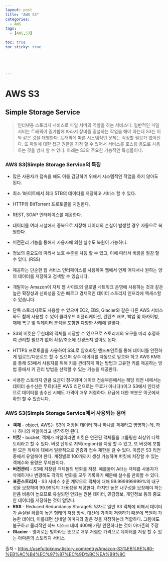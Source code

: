```yaml
---
layout: post
title: "AWS S3"
categories:
  - AWS
tags:
  - [AWS,S3]

toc: true
toc_sticky: true





---
```


# AWS S3

## Simple Storage Service

> 인터넷용 스토리지 서비스로 파일 서버의 역할을 하는 서비스다. 일반적인 파일서버는 트래픽이 증가함에 따라서 장비를 증설하는 작업을 해야 하는데 S3는 이와 같은 것을 대행한다. 트래픽에 따른 시스템적인 문제는 걱정할 필요가 없어진다. 또 파일에 대한 접근 권한을 지정 할 수 있어서 서비스를 호스팅 용도로 사용하는 것을 방지 할 수 있다. 아래는 S3의 주요한 기능적인 특성들이다.



### AWS S3(Simple Storage Service의 특징

- 많은 사용자가 접속을 해도 이를 감당하기 위해서 시스템적인 작업을 하지 않아도 된다.
- 최소 1바이트에서 최대 5TB의 데이터를 저장하고 서비스 할 수 있다.
- HTTP와 BitTorrent 프로토콜을 지원한다.
- REST, SOAP 인터페이스를 제공한다.
- 데이터를 여러 시설에서 중복으로 저장해 데이터의 손실이 발생할 경우 자동으로 복원한다.
- 버전관리 기능을 통해서 사용자에 의한 실수도 복원이 가능하다.
- 정보의 중요도에 따라서 보호 수준을 차등 할 수 있고, 이에 따라서 비용을 절감 할 수 있다. (RSS)

- 제공하는 단순한 웹 서비스 인터페이스를 사용하여 웹에서 언제 어디서나 원하는 양의 데이터를 저장하고 검색할 수 있습니다.
- 개발자는 Amazon이 자체 웹 사이트의 글로벌 네트워크 운영에 사용하는 것과 같은 높은 확장성과 신뢰성을 갖춘 빠르고 경제적인 데이터 스토리지 인프라에 액세스할 수 있습니다.
- 단독 스토리지로도 사용할 수 있으며 EC2, EBS, Glacier와 같은 다른 AWS 서비스와도 함께 사용할 수 있어 클라우드 어플리케이션, 컨텐츠 배포, 백업 및 아카이빙, 재해 복구 및 빅데이터 분석을 포함한 다양한 사례에 알맞다.
- S3의 버킷은 무한대의 객체를 저장할 수 있으므로 스토리지의 요구를 미리 추정하여 관리할 필요가 없어 확장/축소에 신경쓰지 않아도 된다.
- HTTPS 프로토콜을 사용하여 SSL로 암호화된 엔드포인트를 통해 데이터를 안전하게 업로드/다운로드 할 수 있으며 상주 데이터를 자동으로 암호화 하고 AWS KMS를 통해 S3에서 사용자를 위해 키를 관리하게 하는 방법과 고유한 키를 제공하는 방법 중에서 키 관리 방법을 선택할 수 있는 기능을 제공한다.
- 사용한 스토리지 만큼 요금이 청구되며 데이터 전송부분에서는 해당 리전 내에서는 데이터 송수신은 무료(다른 AWS 리전으로는 무료가 아니다!)이고 S3에서 인터넷으로 데이터를 송수신 시에도 가격이 매우 저렴하다. 요금에 대한 부분은 이곳에서 확인 할 수 있습니다.
    

### AWS S3(Simple Storage Service에서 사용되는 용어

- **객체** - object, AWS는 S3에 저장된 데이터 하나 하나를 객체라고 명명하는데, 하나 하나의 파일이라고 생각하면 된다.
- **버킷** - bucket, 객체가 파일이라면 버킷은 연관된 객체들을 그룹핑한 최상위 디렉토리라고 할 수 있다. 버킷 단위로 지역(region)을 지정 할 수 있고, 또 버킷에 포함된 모든 객체에 대해서 일괄적으로 인증과 접속 제한을 걸 수 있다.
    이름은 S3 리전 중에서 유일해야 한다. 계정별로 100개까지 생성 가능하며 버킷에 저장할 수 있는 객체수와 용량은 무제한이다.
- **버전관리** - S3에 저장된 객체들의 변화를 저장. 예를들어 A라는 객체를 사용자가 삭제하거나 변경해도 각각의 변화를 모두 기록하기 때문에 실수를 만회할 수 있다.
- **표준스토리지** - S3 서비스 수준 계약으로 객체에 대해 99.999999999%의 내구성을 보장하며 99.99%의 가용성을 제공한다. 하지만 높은 내구성을 보장해야 하는 만큼 비용이 높으므로 유실되면 안되는 원본 데이터, 민감정보, 개인정보 등의 중요한 데이터를 저장하는 것이 알맞다.
- **RSS** - Reduced Redundancy Storage의 약자로 일반 S3 객체에 비해서 데이터가 손실될 확률이 높은 형태의 저장 방식. 대신에 가격이 저렴하기 때문에 복원이 가능한 데이터, 이를테면 섬네일 이미지와 같은 것을 저장하는데 적합하다. 그럼에도 불구하고 물리적인 하드 디스크 대비 400배 가량 안전하다는 것이 아마존의 주장
- **Glacier** - 영어로는 빙하라는 뜻으로 매우 저렴한 가격으로 데이터를 저장 할 수 있는 아마존의 스토리지 서비스



출처 - https://usefultoknow.tistory.com/entry/Amazon-S3%EB%9E%80-%EB%AC%B4%EC%97%87%EC%9D%BC%EA%B9%8C